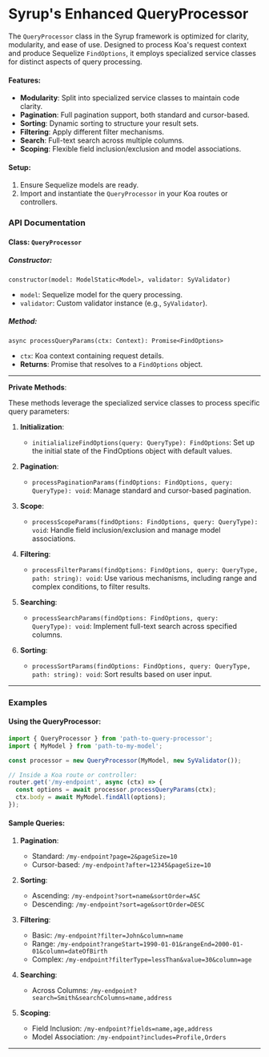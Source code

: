 # Syrup's Enhanced QueryProcessor

The `QueryProcessor` class in the Syrup framework is optimized for clarity, modularity, and ease of use. Designed to process Koa's request context and produce Sequelize `FindOptions`, it employs specialized service classes for distinct aspects of query processing.

#### Features:

- **Modularity**: Split into specialized service classes to maintain code clarity.
- **Pagination**: Full pagination support, both standard and cursor-based.
- **Sorting**: Dynamic sorting to structure your result sets.
- **Filtering**: Apply different filter mechanisms.
- **Search**: Full-text search across multiple columns.
- **Scoping**: Flexible field inclusion/exclusion and model associations.

#### Setup:

1. Ensure Sequelize models are ready.
2. Import and instantiate the `QueryProcessor` in your Koa routes or controllers.

### API Documentation

#### Class: `QueryProcessor`

##### Constructor:

`constructor(model: ModelStatic<Model>, validator: SyValidator)`

- `model`: Sequelize model for the query processing.
- `validator`: Custom validator instance (e.g., `SyValidator`).

##### Method:

`async processQueryParams(ctx: Context): Promise<FindOptions>`

- `ctx`: Koa context containing request details.
- **Returns**: Promise that resolves to a `FindOptions` object.

---

**Private Methods**:

These methods leverage the specialized service classes to process specific query parameters:

1. **Initialization**:

   - `initialializeFindOptions(query: QueryType): FindOptions`: Set up the initial state of the FindOptions object with default values.

2. **Pagination**:

   - `processPaginationParams(findOptions: FindOptions, query: QueryType): void`: Manage standard and cursor-based pagination.

3. **Scope**:

   - `processScopeParams(findOptions: FindOptions, query: QueryType): void`: Handle field inclusion/exclusion and manage model associations.

4. **Filtering**:

   - `processFilterParams(findOptions: FindOptions, query: QueryType, path: string): void`: Use various mechanisms, including range and complex conditions, to filter results.

5. **Searching**:

   - `processSearchParams(findOptions: FindOptions, query: QueryType): void`: Implement full-text search across specified columns.

6. **Sorting**:
   - `processSortParams(findOptions: FindOptions, query: QueryType, path: string): void`: Sort results based on user input.

---

### Examples

#### Using the QueryProcessor:

```typescript
import { QueryProcessor } from 'path-to-query-processor';
import { MyModel } from 'path-to-my-model';

const processor = new QueryProcessor(MyModel, new SyValidator());

// Inside a Koa route or controller:
router.get('/my-endpoint', async (ctx) => {
  const options = await processor.processQueryParams(ctx);
  ctx.body = await MyModel.findAll(options);
});
```

#### Sample Queries:

1. **Pagination**:

   - Standard: `/my-endpoint?page=2&pageSize=10`
   - Cursor-based: `/my-endpoint?after=12345&pageSize=10`

2. **Sorting**:

   - Ascending: `/my-endpoint?sort=name&sortOrder=ASC`
   - Descending: `/my-endpoint?sort=age&sortOrder=DESC`

3. **Filtering**:

   - Basic: `/my-endpoint?filter=John&column=name`
   - Range: `/my-endpoint?rangeStart=1990-01-01&rangeEnd=2000-01-01&column=dateOfBirth`
   - Complex: `/my-endpoint?filterType=lessThan&value=30&column=age`

4. **Searching**:

   - Across Columns: `/my-endpoint?search=Smith&searchColumns=name,address`

5. **Scoping**:
   - Field Inclusion: `/my-endpoint?fields=name,age,address`
   - Model Association: `/my-endpoint?includes=Profile,Orders`

---
